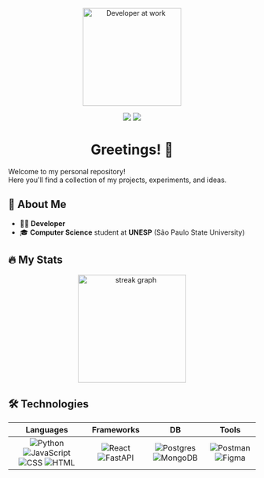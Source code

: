 <p align="center">
  <img src="https://media.giphy.com/media/qgQUggAC3Pfv687qPC/giphy.gif" alt="Developer at work" width="200" />
</p>

<div align="center">
  <a href="https://www.linkedin.com/in/gustavo-ribeiro-montes/" target="_blank"><img src="https://img.shields.io/badge/-LinkedIn-%230077B5?style=for-the-badge&logo=linkedin&logoColor=white" target="_blank"></a> 
  <a href = "gustavoribeiromontes@gmail.com"><img src="https://img.shields.io/badge/-Gmail-%23333?style=for-the-badge&logo=gmail&logoColor=white" target="_blank"></a>
</div>

<h1 align="center">Greetings! 👋</h1>
Welcome to my personal repository! <br/>
Here you'll find a collection of my projects, experiments, and ideas.

## 👤 About Me
- 🧑‍💻 **Developer**
- 🎓 **Computer Science** student at **UNESP** (São Paulo State University)

## 🔥 My Stats
<div align="center">
  <img src="https://streak-stats.demolab.com?user=gustavo-rmontes&locale=en&mode=daily&theme=dark&hide_border=false&border_radius=5&order=3" height="220" alt="streak graph"/>
</div>

## 🛠️ Technologies
<div align="center">

| Languages | Frameworks | DB | Tools |
| :-------: | :---------: | :-: | :---: |
| ![Python](https://skillicons.dev/icons?i=python) ![JavaScript](https://skillicons.dev/icons?i=javascript) ![CSS](https://skillicons.dev/icons?i=css) ![HTML](https://skillicons.dev/icons?i=html) | ![React](https://skillicons.dev/icons?i=react) ![FastAPI](https://img.shields.io/badge/FastAPI-005571?style=for-the-badge&logo=fastapi)| ![Postgres](https://skillicons.dev/icons?i=postgres) ![MongoDB](https://skillicons.dev/icons?i=mongodb) | ![Postman](https://skillicons.dev/icons?i=postman) ![Figma](https://skillicons.dev/icons?i=figma) |

</div>
